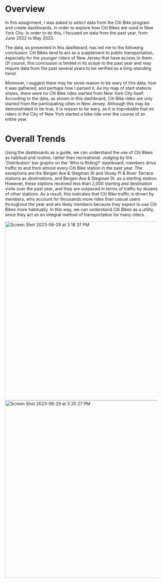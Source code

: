 # Overview
In this assignment, I was asked to select data from the Citi Bike program and create dashboards, in order to explore how Citi Bikes are used in New York City. In order to do this, I focused on data from the past year, from June 2022 to May 2023.

The data, as presented in this dashboard, has led me to the following conclusion: Citi Bikes tend to act as a supplement to public transportation, especially for the younger riders of New Jersey that have access to them. Of course, this conclusion is limited in its scope to the past year and may require data from the past several years to be verified as a long-standing trend. 

Moreover, I suggest there may be some reason to be wary of this data, how it was gathered, and perhaps how I parsed it. As my map of start stations shows, there were no Citi Bike rides started from New York City itself. According to the data, as shown in this dashboard, Citi Bike rides are only started from the participating cities in New Jersey. Although this may be demonstrated to be true, it is reason to be wary, as it is improbable that no riders in the City of New York started a bike ride over the course of an entire year.

# Overall Trends

Using the dashboards as a guide, we can understand the use of Citi Bikes as habitual and routine, rather than recreational. Judging by the 'Distribution' bar graphs on the 'Who Is Riding?' dashboard, members drive traffic to and from almost every Citi Bike station in the past year. The exceptions are the Bergen Ave & Stegman St and Vesey Pl & River Terrace stations as destinations, and Bergen Ave & Stegman St. as a starting station. However, these stations received less than 2,000 starting and destination visits over the past year, and they are outpaced in terms of traffic by dozens of other stations. As a result, this indicates that Citi Bike traffic is driven by members, who account for thousands more rides than casual users throughout the year and are likely members because they expect to use Citi Bikes more habitually. In this way, we can understand Citi Bikes as a utility, since they act as an integral method of transportation for many riders.

<img width="587" alt="Screen Shot 2023-06-29 at 3 18 37 PM" src="https://github.com/dsadamson/Tableau_Challenge/assets/120619922/b2c57a75-c281-49eb-a4c0-1b01ace70ace">

<img width="582" alt="Screen Shot 2023-06-29 at 3 20 27 PM" src="https://github.com/dsadamson/Tableau_Challenge/assets/120619922/405a3903-fccc-48ef-a0c3-19eebe2e5788">

